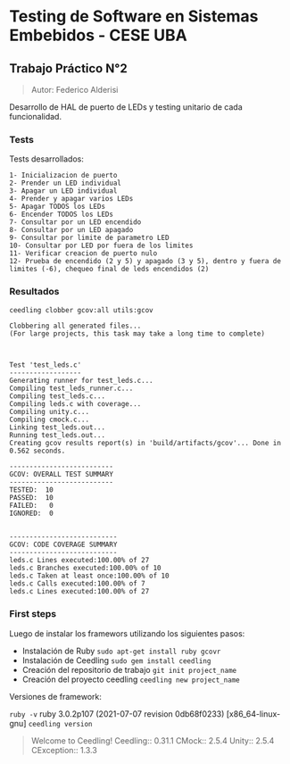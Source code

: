 # Testing de Software en Sistemas Embebidos - CESE UBA
## Trabajo Práctico N°2

>Autor: Federico Alderisi

Desarrollo de HAL de puerto de LEDs y testing unitario de cada funcionalidad.

### Tests

Tests desarrollados:

```
1- Inicializacion de puerto
2- Prender un LED individual
3- Apagar un LED individual
4- Prender y apagar varios LEDs
5- Apagar TODOS los LEDs
6- Encender TODOS los LEDs
7- Consultar por un LED encendido
8- Consultar por un LED apagado
9- Consultar por limite de parametro LED
10- Consultar por LED por fuera de los limites
11- Verificar creacion de puerto nulo
12- Prueba de encendido (2 y 5) y apagado (3 y 5), dentro y fuera de limites (-6), chequeo final de leds encendidos (2)
```

### Resultados

```bash
ceedling clobber gcov:all utils:gcov
```
```
Clobbering all generated files...
(For large projects, this task may take a long time to complete)



Test 'test_leds.c'
------------------
Generating runner for test_leds.c...
Compiling test_leds_runner.c...
Compiling test_leds.c...
Compiling leds.c with coverage...
Compiling unity.c...
Compiling cmock.c...
Linking test_leds.out...
Running test_leds.out...
Creating gcov results report(s) in 'build/artifacts/gcov'... Done in 0.562 seconds.

--------------------------
GCOV: OVERALL TEST SUMMARY
--------------------------
TESTED:  10
PASSED:  10
FAILED:   0
IGNORED:  0


---------------------------
GCOV: CODE COVERAGE SUMMARY
---------------------------
leds.c Lines executed:100.00% of 27
leds.c Branches executed:100.00% of 10
leds.c Taken at least once:100.00% of 10
leds.c Calls executed:100.00% of 7
leds.c Lines executed:100.00% of 27
```

### First steps

Luego de instalar los framewors utilizando los siguientes pasos:

- Instalación de Ruby
`sudo apt-get install ruby gcovr`
- Instalación de Ceedling
`sudo gem install ceedling`
- Creación del repositorio de trabajo
`git init project_name`
- Creación del proyecto ceedling
`ceedling new project_name`

Versiones de framework:

`ruby -v`
ruby 3.0.2p107 (2021-07-07 revision 0db68f0233) [x86_64-linux-gnu]
`ceedling version`
>Welcome to Ceedling!
    Ceedling:: 0.31.1
       CMock:: 2.5.4
       Unity:: 2.5.4
  CException:: 1.3.3
